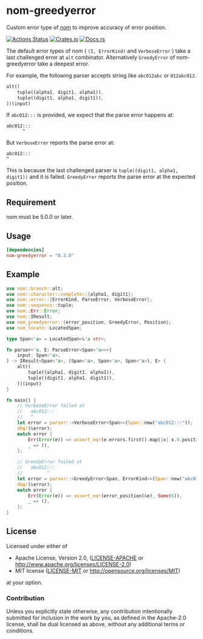 # nom-greedyerror
Custom error type of [nom](https://github.com/Geal/nom) to improve accuracy of error position.

[![Actions Status](https://github.com/dalance/nom-greedyerror/workflows/Rust/badge.svg)](https://github.com/dalance/nom-greedyerror/actions)
[![Crates.io](https://img.shields.io/crates/v/nom-greedyerror.svg)](https://crates.io/crates/nom-greedyerror)
[![Docs.rs](https://docs.rs/nom-greedyerror/badge.svg)](https://docs.rs/nom-greedyerror)

The default error types of nom ( `(I, ErrorKind)` and `VerboseError` ) take a last challenged error at `alt` combinator.
Alternatively `GreedyError` of nom-greedyerror take a deepest error.

For example, the following parser accepts string like `abc012abc` or `012abc012`.

```rust
alt((
    tuple((alpha1, digit1, alpha1)),
    tuple((digit1, alpha1, digit1)),
))(input)
```

If `abc012:::` is provided, we expect that the parse error happens at:

```
abc012:::
      ^
```

But `VerboseError` reports the parse error at:

```
abc012:::
^
```

This is because the last challenged parser is `tuple((digit1, alpha1, digit1))` and it is failed.
`GreedyError` reports the parse error at the expected position.

## Requirement

nom must be 5.0.0 or later.

## Usage

```Cargo.toml
[dependencies]
nom-greedyerror = "0.3.0"
```

## Example

```rust
use nom::branch::alt;
use nom::character::complete::{alpha1, digit1};
use nom::error::{ErrorKind, ParseError, VerboseError};
use nom::sequence::tuple;
use nom::Err::Error;
use nom::IResult;
use nom_greedyerror::{error_position, GreedyError, Position};
use nom_locate::LocatedSpan;

type Span<'a> = LocatedSpan<&'a str>;

fn parser<'a, E: ParseError<Span<'a>>>(
    input: Span<'a>,
) -> IResult<Span<'a>, (Span<'a>, Span<'a>, Span<'a>), E> {
    alt((
        tuple((alpha1, digit1, alpha1)),
        tuple((digit1, alpha1, digit1)),
    ))(input)
}

fn main() {
    // VerboseError failed at
    //   abc012:::
    //   ^
    let error = parser::<VerboseError<Span>>(Span::new("abc012:::"));
    dbg!(&error);
    match error {
        Err(Error(e)) => assert_eq!(e.errors.first().map(|x| x.0.position()), Some(0)),
        _ => (),
    };

    // GreedyError failed at
    //   abc012:::
    //         ^
    let error = parser::<GreedyError<Span, ErrorKind>>(Span::new("abc012:::"));
    dbg!(&error);
    match error {
        Err(Error(e)) => assert_eq!(error_position(&e), Some(6)),
        _ => (),
    };
}
```

## License

Licensed under either of

 * Apache License, Version 2.0, ([LICENSE-APACHE](LICENSE-APACHE) or http://www.apache.org/licenses/LICENSE-2.0)
 * MIT license ([LICENSE-MIT](LICENSE-MIT) or http://opensource.org/licenses/MIT)

at your option.

### Contribution

Unless you explicitly state otherwise, any contribution intentionally
submitted for inclusion in the work by you, as defined in the Apache-2.0
license, shall be dual licensed as above, without any additional terms or
conditions.
